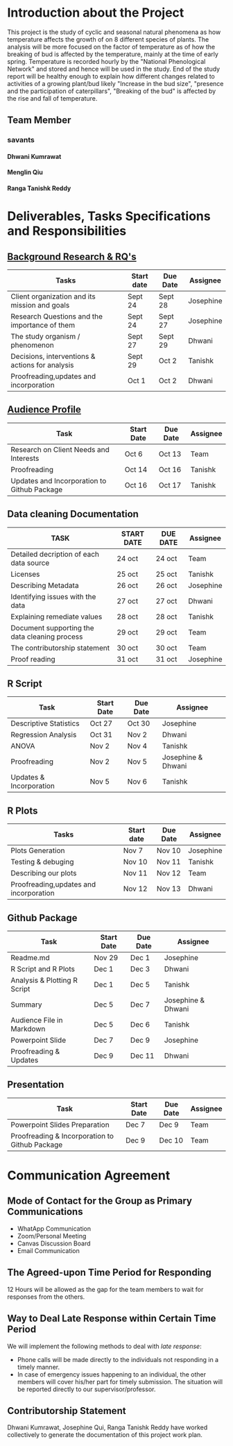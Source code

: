 # Introduction about the Project
  
  This project is the study of cyclic and seasonal natural phenomena as how temperature affects the growth of on 8 different species of plants. The analysis will be more focused on the factor of temperature as of how the breaking of bud is affected by the temperature, mainly at the time of early spring. Temperature is recorded hourly by the "National Phenological Network" and stored and hence will be used in the study. End of the study report will be healthy enough to explain how different changes related to activities of a  growing plant/bud likely "Increase in the bud size", "presence and the participation of caterpillars", "Breaking of the bud"  is affected by the rise and fall of temperature.

## Team Member

### savants
#### Dhwani Kumrawat
#### Menglin Qiu
#### Ranga Tanishk Reddy

# Deliverables, Tasks Specifications and Responsibilities

## [Background Research & RQ's](https://github.com/JosephineQiu/ISQA8086-Team1/blob/master/BackgroundResearchandRQs.md)

| Tasks                                           | Start date | Due Date | Assignee                 | 
|-------------------------------------------------|------------|----------|--------------------------|
| Client organization and its mission and goals   | Sept 24    | Sept 28  | Josephine                |                            
| Research Questions and the importance of them   | Sept 24    | Sept 27  | Josephine                   |                            
| The study organism / phenomenon                 | Sept 27    | Sept 29  | Dhwani                  |                            
| Decisions, interventions & actions for analysis | Sept 29    | Oct 2    | Tanishk                     |                            
| Proofreading,updates and incorporation          | Oct 1      | Oct 2    | Dhwani                |                            


## [Audience Profile](https://github.com/JosephineQiu/ISQA8086-Team1/blob/master/AudienceProfile.md)

| Task                                        | Start Date | Due Date | Assignee  |        
|---------------------------------------------|------------|----------|-----------|
| Research on Client Needs and Interests      | Oct 6      | Oct 13   | Team |                       
| Proofreading                                | Oct 14     | Oct 16   | Tanishk    |                       
| Updates and Incorporation to Github Package | Oct 16     | Oct 17   | Tanishk   |    

## Data cleaning Documentation

| TASK                                          | START DATE | DUE DATE | Assignee    |
|-----------------------------------------------|------------|----------|-----------|
| Detailed decription of each data source       | 24 oct     | 24 oct   | Team      |
| Licenses                                      | 25 oct     | 25 oct   | Tanishk   |
| Describing Metadata                           | 26 oct     | 26 oct   | Josephine |
| Identifying issues with the data              | 27 oct     | 27 oct   | Dhwani    |
| Explaining remediate values                   | 28 oct     | 28 oct   | Tanishk   |
| Document supporting the data cleaning process | 29 oct     | 29 oct   | Team      |
| The contributorship statement                 | 30 oct     | 30 oct   | Team      |
| Proof reading                                 | 31 oct     | 31 oct   | Josephine |

## R Script

| Task                    | Start Date | Due Date | Assignee           | 
|-------------------------|------------|----------|--------------------|
| Descriptive Statistics  | Oct 27     | Oct 30   | Josephine          |                           
| Regression Analysis     | Oct 31     | Nov 2    | Dhwani             |                           
| ANOVA                   | Nov 2      | Nov 4    | Tanishk            |                           
| Proofreading            | Nov 2      | Nov 5    | Josephine & Dhwani |                           
| Updates & Incorporation | Nov 5      | Nov 6    | Tanishk            |  

## R Plots

| Tasks                                  | Start date | Due Date | Assignee  |
|----------------------------------------|------------|----------|-----------|
| Plots Generation                       | Nov 7      | Nov 10   | Josephine |
| Testing & debuging                     | Nov 10     | Nov 11   | Tanishk   |
| Describing our plots                   | Nov 11     | Nov 12   | Team      |
| Proofreading,updates and incorporation | Nov 12     | Nov 13   | Dhwani    |


## Github Package

| Task                         | Start Date | Due Date | Assignee           |
|------------------------------|------------|----------|--------------------|
| Readme.md                    | Nov 29     | Dec 1    | Josephine          |
| R Script and R Plots         | Dec 1      | Dec 3    | Dhwani             |
| Analysis & Plotting R Script | Dec 1      | Dec 5    | Tanishk            |
| Summary                      | Dec 5      | Dec 7    | Josephine & Dhwani |
| Audience File in Markdown    | Dec 5      | Dec 6    | Tanishk            |
| Powerpoint Slide             | Dec 7      | Dec 9    | Josephine          |
| Proofreading & Updates       | Dec 9      | Dec 11   | Dhwani             |

## Presentation

| Task                                           | Start Date | Due Date | Assignee |
|------------------------------------------------|------------|----------|----------|
| Powerpoint Slides Preparation                  | Dec 7      | Dec 9    | Team     |
| Proofreading & Incorporation to Github Package | Dec 9      | Dec 10   | Team     |

# Communication Agreement
## Mode of Contact for the Group as Primary Communications
* WhatApp Communication
* Zoom/Personal Meeting 
* Canvas Discussion Board
* Email Communication

## The Agreed-upon Time Period for Responding
12 Hours will be allowed as the gap for the team members to wait for responses from the others.  

## Way to Deal Late Response within Certain Time Period
We will implement the following methods to deal with *late response*:
* Phone calls will be made directly to the individuals not responding in a timely manner. 
* In case of emergency issues happening to an individual, the other members will cover his/her part for timely submission. The situation will be reported directly to our supervisor/professor.

## Contributorship Statement
Dhwani Kumrawat, Josephine Qui, Ranga Tanishk Reddy have worked collectively to generate the documentation of this project work plan.

